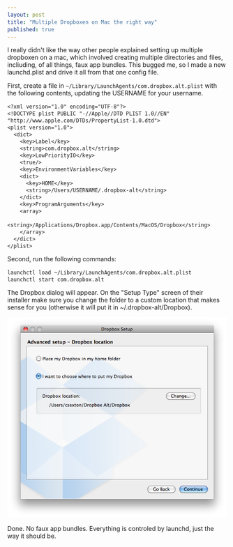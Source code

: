 ```yaml
---
layout: post
title: "Multiple Dropboxen on Mac the right way"
published: true
---
```


I really didn't like the way other people explained setting up multiple dropboxen on a mac, which involved creating multiple directories and files, incliuding, of all things, faux app bundles. This bugged me, so I made a new launchd.plist and drive it all from that one config file.

First, create a file in `~/Library/LaunchAgents/com.dropbox.alt.plist` with the following contents, updating the USERNAME for your username.

    <?xml version="1.0" encoding="UTF-8"?>
    <!DOCTYPE plist PUBLIC "-//Apple//DTD PLIST 1.0//EN" "http://www.apple.com/DTDs/PropertyList-1.0.dtd">
    <plist version="1.0">
      <dict>
        <key>Label</key>
        <string>com.dropbox.alt</string>
        <key>LowPriorityIO</key>
        <true/>
        <key>EnvironmentVariables</key>
        <dict>
          <key>HOME</key>
          <string>/Users/USERNAME/.dropbox-alt</string>
        </dict>
        <key>ProgramArguments</key>
        <array>
          <string>/Applications/Dropbox.app/Contents/MacOS/Dropbox</string>
        </array>
      </dict>
    </plist>

Second, run the following commands:

    launchctl load ~/Library/LaunchAgents/com.dropbox.alt.plist
    launchctl start com.dropbox.alt

The Dropbox dialog will appear. On the "Setup Type" screen of their installer make sure you change the folder to a custom location that makes sense for you (otherwise it will put it in ~/.dropbox-alt/Dropbox).

![Dropbox Installer](/images/dropbox01.png)

Done. No faux app bundles. Everything is controled by launchd, just the way it should be.
